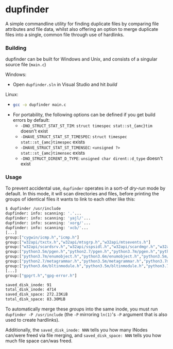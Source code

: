 # dupfinder

A simple commandline utility for finding duplicate files by comparing file attributes and file data, whilst also offering an option to merge duplicate files into a single, common file through use of hardlinks.



### Building

dupfinder can be built for Windows and Unix, and consists of a singular source file (`main.c`)

Windows:

- Open `dupfinder.sln` in Visual Studio and hit *build*

Linux:

- ```sh
  gcc -o dupfinder main.c
  ```
- For portability, the following options can be defined if you get build errors by default:
	- `-DNO_STRUCT_STAT_ST_TIM`: `struct timespec stat::st_{amc}tim` doesn't exist
	- `-DHAVE_STRUCT_STAT_ST_TIMESPEC`: `struct timespec stat::st_{amc}timespec` exists
	- `-DHAVE_STRUCT_STAT_ST_TIMENSEC`: `<unsigned ?> stat::st_{amc}timensec` exists
	- `-DNO_STRUCT_DIRENT_D_TYPE`: `unsigned char dirent::d_type` doesn't exist



### Usage

To prevent accidental use, `dupfinder` operates in a sort-of *dry-run* mode by default. In this mode, it will scan directories and files, before printing the groups of identical files it wants to link to each other like this:

```sh
$ dupfinder /usr/include
dupfinder: info: scanning: '.'...
dupfinder: info: scanning: 'yajl/'...
dupfinder: info: scanning: 'xorg/'...
dupfinder: info: scanning: 'xcb/'...
[...]
group:["cygwin/icmp.h","icmp.h"]
group:["w32api/txctx.h","w32api/mtsgrp.h","w32api/mtsevents.h"]
group:["w32api/scardsrv.h","w32api/sspsidl.h","w32api/scardmgr.h","w32api/scarddat.h"]
group:["python3.5m/pgen.h","python2.7/pgen.h","python3.7m/pgen.h","python3.6m/pgen.h"]
group:["python3.7m/enumobject.h","python3.6m/enumobject.h","python3.5m/enumobject.h","python2.7/enumobject.h"]
group:["python2.7/metagrammar.h","python3.5m/metagrammar.h","python3.7m/metagrammar.h","python3.6m/metagrammar.h"]
group:["python3.6m/bltinmodule.h","python3.5m/bltinmodule.h","python3.7m/bltinmodule.h"]
[...]
group:["gpgrt.h","gpg-error.h"]

saved_disk_inode: 91
total_disk_inode: 4714
saved_disk_space: 272.23KiB
total_disk_space: 83.30MiB
```

To automatically merge these *group*s into the same inode, you must run `dupfinder -P /usr/include` (the `-P` mirroring `ln(1)`'s `-P` argument that is also used to create hardlinks).

Additionally, the `saved_disk_inode: NNN` tells you how many INodes can/were freed via file merging, and `saved_disk_space: NNN` tells you how much file space can/was freed.

